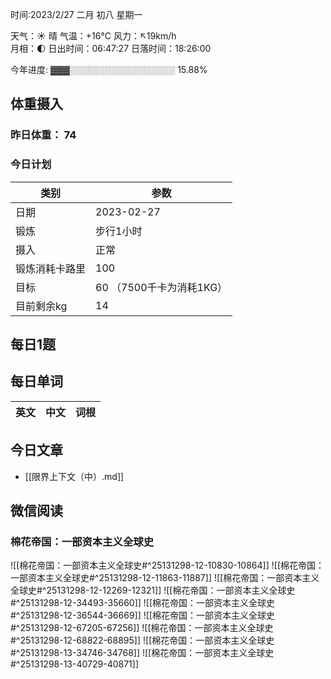

时间:2023/2/27 二月 初八 星期一

天气：☀️   晴 气温：+16°C 风力：↖19km/h  
月相：🌓 日出时间：06:47:27 日落时间：18:26:00

今年进度: ▓▓▓░░░░░░░░░░░░░░░░░ 15.88%

## 体重摄入

### 昨日体重： 74
### 今日计划
| 类别           | 参数                    |
| -------------- | ----------------------- |
| 日期           | 2023-02-27               |
| 锻炼           |  步行1小时             |
| 摄入           | 正常 |
| 锻炼消耗卡路里 |100 |
| 目标           | 60      （7500千卡为消耗1KG）                |
| 目前剩余kg               | 14                          |



## 每日1题


## 每日单词

| 英文       | 中文       |词根|
| ---------- | ---------- | ---|


## 今日文章

- [[限界上下文（中）.md]]

## 微信阅读

<!-- start of weread -->

### 棉花帝国：一部资本主义全球史
![[棉花帝国：一部资本主义全球史#^25131298-12-10830-10864]]
![[棉花帝国：一部资本主义全球史#^25131298-12-11863-11887]]
![[棉花帝国：一部资本主义全球史#^25131298-12-12269-12321]]
![[棉花帝国：一部资本主义全球史#^25131298-12-34493-35660]]
![[棉花帝国：一部资本主义全球史#^25131298-12-36544-36669]]
![[棉花帝国：一部资本主义全球史#^25131298-12-67205-67256]]
![[棉花帝国：一部资本主义全球史#^25131298-12-68822-68895]]
![[棉花帝国：一部资本主义全球史#^25131298-13-34746-34768]]
![[棉花帝国：一部资本主义全球史#^25131298-13-40729-40871]]

<!-- end of weread -->
